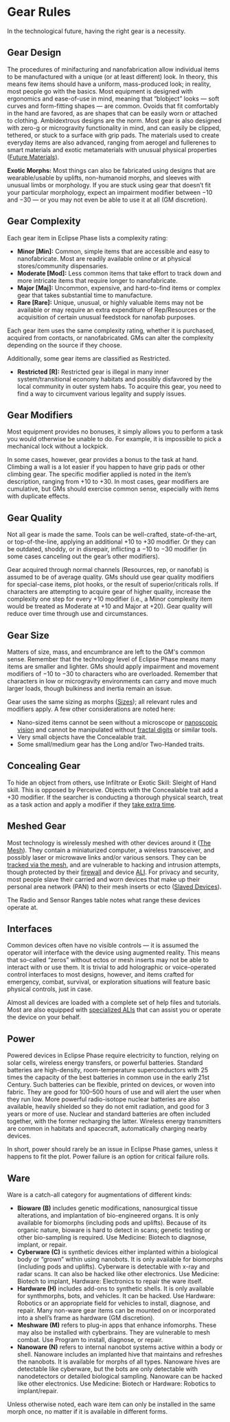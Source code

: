 # Gear Rules

In the technological future, having the right gear is a necessity.

## Gear Design

The procedures of minifacturing and nanofabrication allow individual items to be manufactured with a unique (or at least different) look. In theory, this means few items should have a uniform, mass-produced look; in reality, most people go with the basics. Most equipment is designed with ergonomics and ease-of-use in mind, meaning that “blobject” looks — soft curves and form-fitting shapes — are common. Ovoids that fit comfortably in the hand are favored, as are shapes that can be easily worn or attached to clothing. Ambidextrous designs are the norm. Most gear is also designed with zero-g or microgravity functionality in mind, and can easily be clipped, tethered, or stuck to a surface with grip pads. The materials used to create everyday items are also advanced, ranging from aerogel and fullerenes to smart materials and exotic metamaterials with unusual physical properties ([Future Materials](../12/27-future-materials.md)).

**Exotic Morphs:** Most things can also be fabricated using designs that are wearable/usable by uplifts, non-humanoid morphs, and sleeves with unusual limbs or morphology. If you are stuck using gear that doesn’t fit your particular morphology, expect an impairment modifier between −10 and −30 — or you may not even be able to use it at all (GM discretion).

## Gear Complexity

Each gear item in Eclipse Phase lists a complexity rating:

- **Minor \[Min\]:** Common, simple items that are accessible and easy to nanofabricate. Most are readily available online or at physical stores/community dispensaries.
- **Moderate \[Mod\]:** Less common items that take effort to track down and more intricate items that require longer to nanofabricate.
- **Major \[Maj\]:** Uncommon, expensive, and hard-to-find items or complex gear that takes substantial time to manufacture.
- **Rare \[Rare\]:** Unique, unusual, or highly valuable items may not be available or may require an extra expenditure of Rep/Resources or the acquisition of certain unusual feedstock for nanofab purposes.

Each gear item uses the same complexity rating, whether it is purchased, acquired from contacts, or nanofabricated. GMs can alter the complexity depending on the source if they choose.

Additionally, some gear items are classified as Restricted.

- **Restricted \[R\]:** Restricted gear is illegal in many inner system/transitional economy habitats and possibly disfavored by the local community in outer system habs. To acquire this gear, you need to find a way to circumvent various legality and supply issues.

## Gear Modifiers

Most equipment provides no bonuses, it simply allows you to perform a task you would otherwise be unable to do. For example, it is impossible to pick a mechanical lock without a lockpick.

In some cases, however, gear provides a bonus to the task at hand. Climbing a wall is a lot easier if you happen to have grip pads or other climbing gear. The specific modifier applied is noted in the item’s description, ranging from +10 to +30. In most cases, gear modifiers are cumulative, but GMs should exercise common sense, especially with items with duplicate effects.

## Gear Quality

Not all gear is made the same. Tools can be well-crafted, state-of-the-art, or top-of-the-line, applying an additional +10 to +30 modifier. Or they can be outdated, shoddy, or in disrepair, inflicting a −10 to −30 modifier (in some cases canceling out the gear’s other modifiers).

Gear acquired through normal channels (Resources, rep, or nanofab) is assumed to be of average quality. GMs should use gear quality modifiers for special-case items, plot hooks, or the result of superior/criticals rolls. If characters are attempting to acquire gear of higher quality, increase the complexity one step for every +10 modifier (i.e., a Minor complexity item would be treated as Moderate at +10 and Major at +20). Gear quality will reduce over time through use and circumstances.

## Gear Size

Matters of size, mass, and encumbrance are left to the GM's common sense. Remember that the technology level of Eclipse Phase means many items are smaller and lighter. GMs should apply impairment and movement modifiers of −10 to −30 to characters who are overloaded. Remember that characters in low or microgravity environments can carry and move much larger loads, though bulkiness and inertia remain an issue.

Gear uses the same sizing as morphs ([Sizes](../12/21-other-action-factors.md#sizes)); all relevant rules and modifiers apply. A few other considerations are noted here:

- Nano-sized items cannot be seen without a microscope or [nanoscopic vision](../16/06-sensory-augmentations.md) and cannot be manipulated without [fractal digits](../16/11-physical-augmentations.md) or similar tools.
- Very small objects have the Concealable trait.
- Some small/medium gear has the Long and/or Two-Handed traits.

## Concealing Gear

To hide an object from others, use Infiltrate or Exotic Skill: Sleight of Hand skill. This is opposed by Perceive. Objects with the Concealable trait add a +30 modifier. If the searcher is conducting a thorough physical search, treat as a task action and apply a modifier if they [take extra time](../03/03-actions-and-time.md#taking-time).

## Meshed Gear

Most technology is wirelessly meshed with other devices around it ([The Mesh](../13/00-the-mesh.md)). They contain a miniaturized computer, a wireless transceiver, and possibly laser or microwave links and/or various sensors. They can be [tracked via the mesh](../13/10-tracking.md#tracing-by-mesh-id), and are vulnerable to hacking and intrusion attempts, though protected by their [firewall](../13/12-countermeasures.md#firewall) and device [ALI](../13/07-ais-and-muses.md). For privacy and security, most people slave their carried and worn devices that make up their personal area network (PAN) to their mesh inserts or ecto ([Slaved Devices](../13/02-mesh-topology.md#slaved-devices)).

The Radio and Sensor Ranges table notes what range these devices operate at.

## Interfaces

Common devices often have no visible controls — it is assumed the operator will interface with the device using augmented reality. This means that so-called “zeros” without ectos or mesh inserts may not be able to interact with or use them. It is trivial to add holographic or voice-operated control interfaces to most designs, however, and items crafted for emergency, combat, survival, or exploration situations will feature basic physical controls, just in case.

Almost all devices are loaded with a complete set of help files and tutorials. Most are also equipped with [specialized ALIs](../13/07-ais-and-muses.md#alis) that can assist you or operate the device on your behalf.

## Power

Powered devices in Eclipse Phase require electricity to function, relying on solar cells, wireless energy transfers, or powerful batteries. Standard batteries are high-density, room-temperature superconductors with 25 times the capacity of the best batteries in common use in the early 21st Century. Such batteries can be flexible, printed on devices, or woven into fabric. They are good for 100–500 hours of use and will alert the user when they run low. More powerful radio-isotope nuclear batteries are also available, heavily shielded so they do not emit radiation, and good for 3 years or more of use. Nuclear and standard batteries are often included together, with the former recharging the latter. Wireless energy transmitters are common in habitats and spacecraft, automatically charging nearby devices.

In short, power should rarely be an issue in Eclipse Phase games, unless it happens to fit the plot. Power failure is an option for critical failure rolls.

## Ware

Ware is a catch-all category for augmentations of different kinds:

- **Bioware (B)** includes genetic modifications, nanosurgical tissue alterations, and implantation of bio-engineered organs. It is only available for biomorphs (including pods and uplifts). Because of its organic nature, bioware is hard to detect in scans; genetic testing or other bio-sampling is required. Use Medicine: Biotech to diagnose, implant, or repair.
- **Cyberware (C)** is synthetic devices either implanted within a biological body or “grown” within using nanobots. It is only available for biomorphs (including pods and uplifts). Cyberware is detectable with x-ray and radar scans. It can also be hacked like other electronics. Use Medicine: Biotech to implant, Hardware: Electronics to repair the ware itself.
- **Hardware (H)** includes add-ons to synthetic shells. It is only available for synthmorphs, bots, and vehicles. It can be hacked. Use Hardware: Robotics or an appropriate field for vehicles to install, diagnose, and repair. Many non-ware gear items can be mounted on or incorporated into a shell’s frame as hardware (GM discretion).
- **Meshware (M)** refers to plug-in apps that enhance infomorphs. These may also be installed with cyberbrains. They are vulnerable to mesh combat. Use Program to install, diagnose, or repair.
- **Nanoware (N)** refers to internal nanobot systems active within a body or shell. Nanoware includes an implanted hive that maintains and refreshes the nanobots. It is available for morphs of all types. Nanoware hives are detectable like cyberware, but the bots are only detectable with nanodetectors or detailed biological sampling. Nanoware can be hacked like other electronics. Use Medicine: Biotech or Hardware: Robotics to implant/repair.

Unless otherwise noted, each ware item can only be installed in the same morph once, no matter if it is available in different forms.
